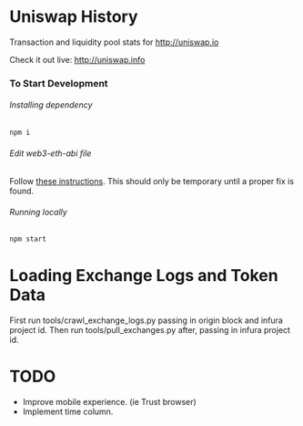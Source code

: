 # Uniswap History

Transaction and liquidity pool stats for http://uniswap.io

Check it out live: http://uniswap.info

### To Start Development

###### Installing dependency
```bash
npm i
```

###### Edit web3-eth-abi file

Follow [these instructions](https://github.com/ethereum/web3.js/issues/1916#issuecomment-427398031). This should only be temporary until a proper fix is found.

###### Running locally
```bash
npm start
```

# Loading Exchange Logs and Token Data

First run tools/crawl_exchange_logs.py passing in origin block and infura project id.
Then run tools/pull_exchanges.py after, passing in infura project id.

# TODO

- Improve mobile experience. (ie Trust browser)
- Implement time column.
